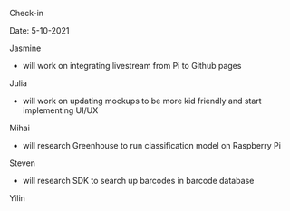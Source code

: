 Check-in

Date: 5-10-2021

Jasmine
- will work on integrating livestream from Pi to Github pages
  
Julia
- will work on updating mockups to be more kid friendly and start implementing UI/UX
  
Mihai
- will research Greenhouse to run classification model on Raspberry Pi

Steven
- will research SDK to search up barcodes in barcode database
  
Yilin